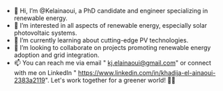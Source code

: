 - 👋 Hi, I’m @Kelainaoui, a PhD candidate and engineer specializing in renewable energy.
- 👀 I’m interested in all aspects of renewable energy, especially solar photovoltaic systems.
- 🌱 I’m currently learning about cutting-edge PV technologies.
- 💞️ I’m looking to collaborate on projects promoting renewable energy adoption and grid integration.
- 📫 You can reach me via email " kj.elainaoui@gmail.com" or connect with me on LinkedIn " https://www.linkedin.com/in/khadija-el-ainaoui-2383a2119".
  Let's work together for a greener world! 🌱💚
